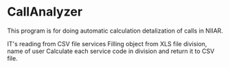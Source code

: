 # CallAnalyzer

This program is for doing automatic calculation detalization of calls in NIIAR.

IT's reading from CSV file services
Filling object from XLS file division, name of user
Calculate each service code in division and return it to CSV file.
